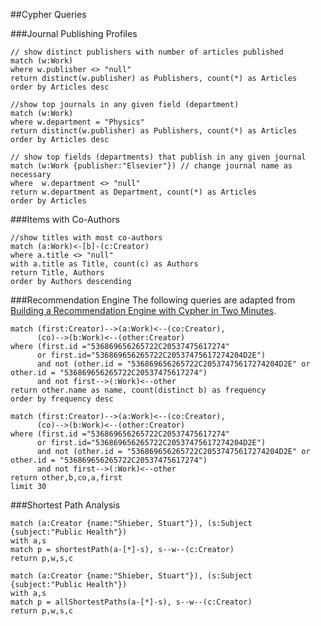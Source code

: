 ##Cypher Queries

###Journal Publishing Profiles

```cypher
// show distinct publishers with number of articles published
match (w:Work)
where w.publisher <> "null"
return distinct(w.publisher) as Publishers, count(*) as Articles
order by Articles desc
```

```cypher
//show top journals in any given field (department)
match (w:Work)
where w.department = "Physics"
return distinct(w.publisher) as Publishers, count(*) as Articles
order by Articles desc
```

```cypher
// show top fields (departments) that publish in any given journal
match (w:Work {publisher:"Elsevier"}) // change journal name as necessary
where  w.department <> "null"
return w.department as Department, count(*) as Articles
order by Articles
```

###Items with Co-Authors

```cypher
//show titles with most co-authors
match (a:Work)<-[b]-(c:Creator)
where a.title <> "null" 
with a.title as Title, count(c) as Authors
return Title, Authors
order by Authors descending
```

###Recommendation Engine
The following queries are adapted from [Building a Recommendation Engine with Cypher in Two Minutes](http://neo4j.com/developer/guide-build-a-recommendation-engine/).

```cypher
match (first:Creator)-->(a:Work)<--(co:Creator),
	  (co)-->(b:Work)<--(other:Creator)
where (first.id ="536869656265722C20537475617274"
      or first.id="536869656265722C20537475617274204D2E")
      and not (other.id = "536869656265722C20537475617274204D2E" or other.id = "536869656265722C20537475617274")
      and not first-->(:Work)<--other
return other.name as name, count(distinct b) as frequency
order by frequency desc
```

```cypher
match (first:Creator)-->(a:Work)<--(co:Creator),
	  (co)-->(b:Work)<--(other:Creator)
where (first.id ="536869656265722C20537475617274"
      or first.id="536869656265722C20537475617274204D2E")
      and not (other.id = "536869656265722C20537475617274204D2E" or other.id = "536869656265722C20537475617274")
      and not first-->(:Work)<--other
return other,b,co,a,first
limit 30
```
###Shortest Path Analysis

```cypher
match (a:Creator {name:"Shieber, Stuart"}), (s:Subject {subject:"Public Health"}) 
with a,s
match p = shortestPath(a-[*]-s), s--w--(c:Creator)
return p,w,s,c
```

```cypher
match (a:Creator {name:"Shieber, Stuart"}), (s:Subject {subject:"Public Health"}) 
with a,s
match p = allShortestPaths(a-[*]-s), s--w--(c:Creator)
return p,w,s,c
